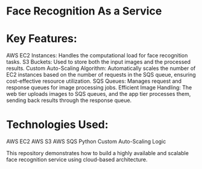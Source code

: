 # Face Recognition As a Service
# Key Features:
AWS EC2 Instances: Handles the computational load for face recognition tasks.
S3 Buckets: Used to store both the input images and the processed results.
Custom Auto-Scaling Algorithm: Automatically scales the number of EC2 instances based on the number of requests in the SQS queue, ensuring cost-effective resource utilization.
SQS Queues: Manages request and response queues for image processing jobs.
Efficient Image Handling: The web tier uploads images to SQS queues, and the app tier processes them, sending back results through the response queue.

# Technologies Used:
AWS EC2
AWS S3
AWS SQS
Python
Custom Auto-Scaling Logic

This repository demonstrates how to build a highly available and scalable face recognition service using cloud-based architecture.
